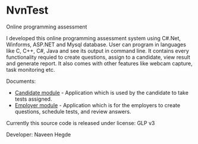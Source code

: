 # NvnTest
Online programming assessment

I developed this online programming assessment system using C#.Net, Winforms, ASP.NET and Mysql database. User can program in languages like C, C++, C#, Java and see its output in command line. It contains every functionality requied to create questions, assign to a candidate, view result and generate report. It also comes with other features like webcam capture, task monitoring etc.

Documents:
* <a href='https://github.com/nvngithub/NvnTest/blob/master/Documents/Candidate_Guide.docx'>Candidate module</a> - Application which is used by the candidate to take tests assigned.
* <a href='https://github.com/nvngithub/NvnTest/blob/master/Documents/Employer_Guide.docx'>Employer module</a> - Application which is for the employers to create questions, schedule tests, and review answers. 

Currently this source code is released under license: GLP v3

Developer: Naveen Hegde
